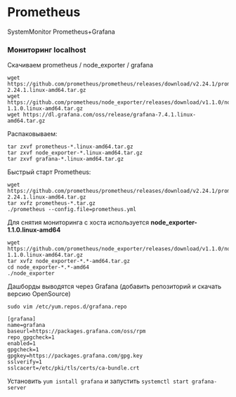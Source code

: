 # Prometheus
SystemMonitor Prometheus+Grafana

### Мониторинг localhost 

Скачиваем prometheus / node_exporter / grafana
```
wget https://github.com/prometheus/prometheus/releases/download/v2.24.1/prometheus-2.24.1.linux-amd64.tar.gz
wget https://github.com/prometheus/node_exporter/releases/download/v1.1.0/node_exporter-1.1.0.linux-amd64.tar.gz
wget https://dl.grafana.com/oss/release/grafana-7.4.1.linux-amd64.tar.gz
```
Распаковываем: 
```
tar zxvf prometheus-*.linux-amd64.tar.gz 
tar zxvf node_exporter-*.linux-amd64.tar.gz 
tar zxvf grafana-*.linux-amd64.tar.gz
```


Быстрый старт Prometheus: 
```
wget https://github.com/prometheus/prometheus/releases/download/v2.24.1/prometheus-2.24.1.linux-amd64.tar.gz
tar xvfz prometheus-*.tar.gz
./prometheus --config.file=prometheus.yml
```
Для снятия мониторинга с хоста используется **node_exporter-1.1.0.linux-amd64**
```
wget https://github.com/prometheus/node_exporter/releases/download/v1.1.0/node_exporter-1.1.0.linux-amd64.tar.gz
tar xvfz node_exporter-*.*-amd64.tar.gz
cd node_exporter-*.*-amd64
./node_exporter
```

Дашборды выводятся через Grafana (добавить репозиторий и скачать версию OpenSource)
```
sudo vim /etc/yum.repos.d/grafana.repo

[grafana]
name=grafana
baseurl=https://packages.grafana.com/oss/rpm
repo_gpgcheck=1
enabled=1
gpgcheck=1
gpgkey=https://packages.grafana.com/gpg.key
sslverify=1
sslcacert=/etc/pki/tls/certs/ca-bundle.crt
```
Установить `yum isntall grafana` и запустить `systemctl start grafana-server`
